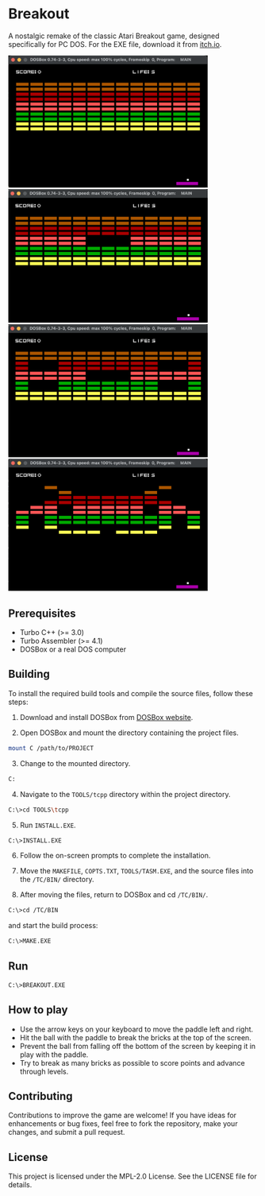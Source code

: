 # Breakout

A nostalgic remake of the classic Atari Breakout game, designed specifically for PC DOS.
For the EXE file, download it from [itch.io](https://ms0g.itch.io/breakout).

<img src="IMG/1.png" alt="image" width="402" height="auto"> <img src="IMG/2.png" alt="image" width="402" height="auto">
<img src="IMG/3.png" alt="image" width="402" height="auto"> <img src="IMG/4.png" alt="image" width="402" height="auto">

## Prerequisites
+ Turbo C++ (>= 3.0)
+ Turbo Assembler (>= 4.1)
+ DOSBox or a real DOS computer

## Building
To install the required build tools and compile the source files, follow these steps:

1. Download and install DOSBox from [DOSBox website](https://www.dosbox.com/).

2. Open DOSBox and mount the directory containing the project files.

```bash
mount C /path/to/PROJECT
```

3. Change to the mounted directory.
```bash
C:
```

4. Navigate to the `TOOLS/tcpp` directory within the project directory.
```bash
C:\>cd TOOLS\tcpp
```


5. Run `INSTALL.EXE`.
```bash
C:\>INSTALL.EXE
```

6. Follow the on-screen prompts to complete the installation.

7. Move the `MAKEFILE`, `COPTS.TXT`, `TOOLS/TASM.EXE`, and the source files into the `/TC/BIN/` directory.

8. After moving the files, return to DOSBox and cd `/TC/BIN/`.
```bash
C:\>cd /TC/BIN
```
and start the build process:
```bash
C:\>MAKE.EXE
```
## Run
```bash
C:\>BREAKOUT.EXE
```
## How to play
- Use the arrow keys on your keyboard to move the paddle left and right.
- Hit the ball with the paddle to break the bricks at the top of the screen.
- Prevent the ball from falling off the bottom of the screen by keeping it in play with the paddle.
- Try to break as many bricks as possible to score points and advance through levels.

## Contributing

Contributions to improve the game are welcome! If you have ideas for enhancements or bug fixes, feel free to fork the repository, make your changes, and submit a pull request.

## License

This project is licensed under the MPL-2.0 License. See the LICENSE file for details.



